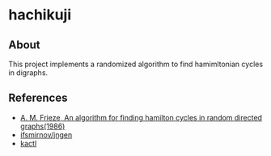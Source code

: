 # hachikuji

## About
This project implements a randomized algorithm to find hamimltonian cycles in digraphs.

## References
 * [A. M. Frieze, An algorithm for finding hamilton cycles in random directed graphs(1986)](https://doi.org/10.1016/0196-6774(88)90037-5)
 * [ifsmirnov/jngen](https://github.com/ifsmirnov/jngen)
 * [kactl](https://github.com/kth-competitive-programming/kactl)

